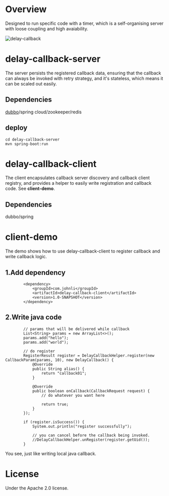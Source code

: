 
# Overview

Designed to run specific code with a timer, which is a self-organising server with loose coupling and high avaiability.

![delay-callback](https://user-images.githubusercontent.com/1615053/45608444-715ae880-ba85-11e8-8484-22494f1259a2.png)

# delay-callback-server
The server persists the registered callback data, ensuring that the callback can always be invoked with retry strategy, and it's stateless, which means it can be scaled out easily.

## Dependencies
[dubbo](http://dubbo.apache.org/en-us)/spring cloud/zookeeper/redis

## deploy
```
cd delay-callback-server
mvn spring-boot:run
```

# delay-callback-client
The client encapsulates callback server discovery and callback client registry, and provides a helper to easily write registration and callback code. See **client-demo**.

## Dependencies
dubbo/spring

# client-demo
The demo shows how to use delay-callback-client to register callback and write callback logic.
## 1.Add dependency
```
        <dependency>
            <groupId>com.johnli</groupId>
            <artifactId>delay-callback-client</artifactId>
            <version>1.0-SNAPSHOT</version>
        </dependency>
```
## 2.Write java code
```
        // params that will be delivered while callback
        List<String> params = new ArrayList<>();
        params.add("hello");
        params.add("world");

        // do register
        RegisterResult register = DelayCallbackHelper.register(new CallbackParam(params, 10), new DelayCallback() {
            @Override
            public String alias() {
                return "callback01";
            }

            @Override
            public boolean onCallback(CallbackRequest request) {
                // do whatever you want here

                return true;
            }
        });

        if (register.isSuccess()) {
            System.out.println("register successfully");

            // you can cancel before the callback being invoked.
            //DelayCallbackHelper.unRegister(register.getUid());
        }
```
You see, just like writing local java callback.

# License
Under the Apache 2.0 license.
